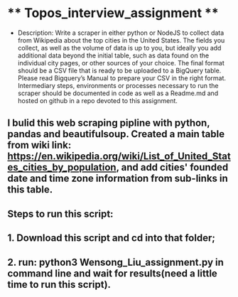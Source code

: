 # ** Topos_interview_assignment **

* Description: Write a scraper in either python or NodeJS to collect data from Wikipedia about the top cities in the United States. The fields you collect, as well as the volume of data is up to you, but ideally you add additional data beyond the initial table, such as data found on the individual city pages, or other sources of your choice. The final format should be a CSV file that is ready to be uploaded to a BigQuery table. Please read Bigquery’s Manual to prepare your CSV in the right format. Intermediary steps, environments or processes necessary to run the scraper should be documented in code as well as a Readme.md and hosted on github in a repo devoted to this assignment. 

## I bulid this web scraping pipline with python, pandas and beautifulsoup. Created a main table from wiki link: https://en.wikipedia.org/wiki/List_of_United_States_cities_by_population, and add cities' founded date and time zone information from sub-links in this table.

## Steps to run this script:
## 1. Download this script and cd into that folder;
## 2. run: python3 Wensong_Liu_assignment.py in command line and wait for results(need a little time to run this script).
